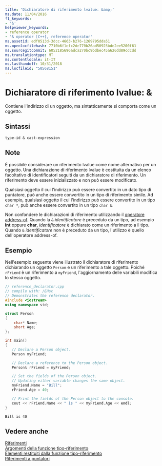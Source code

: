 ```yaml
---
title: 'Dichiaratore di riferimento lvalue: &amp;'
ms.date: 11/04/2016
f1_keywords:
- '&'
helpviewer_keywords:
- reference operator
- '& operator [C++], reference operator'
ms.assetid: edf0513d-3dcc-4663-b276-1269795dda51
ms.openlocfilehash: 7710b6f1efc2de770b26ad50923bde2ee5200f61
ms.sourcegitcommit: 6052185696adca270bc9bdbec45a626dd89cdcdd
ms.translationtype: MT
ms.contentlocale: it-IT
ms.lasthandoff: 10/31/2018
ms.locfileid: "50568151"
---
```

# <a name="lvalue-reference-declarator-amp"></a>Dichiaratore di riferimento lvalue: &amp;

Contiene l'indirizzo di un oggetto, ma sintatticamente si comporta come un oggetto.

## <a name="syntax"></a>Sintassi

```
type-id & cast-expression
```

## <a name="remarks"></a>Note

È possibile considerare un riferimento lvalue come nome alternativo per un oggetto. Una dichiarazione di riferimento lvalue è costituita da un elenco facoltativo di identificatori seguiti da un dichiaratore di riferimento. Un riferimento deve essere inizializzato e non può essere modificato.

Qualsiasi oggetto il cui l'indirizzo può essere convertito in un dato tipo di puntatore, può anche essere convertito in un tipo di riferimento simile. Ad esempio, qualsiasi oggetto il cui l'indirizzo può essere convertito in un tipo `char *`, può anche essere convertito in un tipo `char &`.

Non confondere le dichiarazioni di riferimento utilizzando il [operatore address-of](../cpp/address-of-operator-amp.md). Quando la `&` *identificatore* è preceduto da un tipo, ad esempio **int** oppure **char**, *identificatore* è dichiarato come un riferimento a il tipo. Quando `&` *identificatore* non è preceduto da un tipo, l'utilizzo è quello dell'operatore address-of.

## <a name="example"></a>Esempio

Nell'esempio seguente viene illustrato il dichiaratore di riferimento dichiarando un oggetto `Person` e un riferimento a tale oggetto. Poiché `rFriend` è un riferimento a `myFriend`, l'aggiornamento delle variabili modifica lo stesso oggetto.

```cpp
// reference_declarator.cpp
// compile with: /EHsc
// Demonstrates the reference declarator.
#include <iostream>
using namespace std;

struct Person
{
    char* Name;
    short Age;
};

int main()
{
   // Declare a Person object.
   Person myFriend;

   // Declare a reference to the Person object.
   Person& rFriend = myFriend;

   // Set the fields of the Person object.
   // Updating either variable changes the same object.
   myFriend.Name = "Bill";
   rFriend.Age = 40;

   // Print the fields of the Person object to the console.
   cout << rFriend.Name << " is " << myFriend.Age << endl;
}
```

```Output
Bill is 40
```

## <a name="see-also"></a>Vedere anche

[Riferimenti](../cpp/references-cpp.md)<br/>
[Argomenti della funzione tipo-riferimento](../cpp/reference-type-function-arguments.md)<br/>
[Elementi restituiti dalla funzione tipo-riferimento](../cpp/reference-type-function-returns.md)<br/>
[Riferimenti a puntatori](../cpp/references-to-pointers.md)